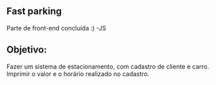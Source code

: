 ## Fast parking

Parte de front-end concluída :)
-JS

## Objetivo:
Fazer um sistema de estacionamento, com cadastro de cliente e carro. Imprimir o valor e o horário realizado no cadastro. 
